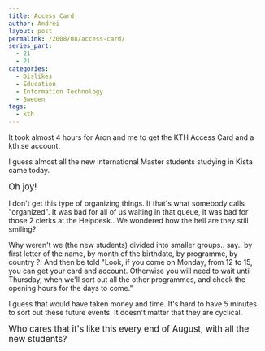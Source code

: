 ```yaml
---
title: Access Card
author: Andrei
layout: post
permalink: /2008/08/access-card/
series_part:
  - 21
  - 21
categories:
  - Dislikes
  - Education
  - Information Technology
  - Sweden
tags:
  - kth
---
```

It took almost 4 hours for Aron and me to get the KTH Access Card and a kth.se account.

I guess almost all the new international Master students studying in Kista came today.

<big>Oh joy!</big>

I don't get this type of organizing things. It that's what somebody calls "organized". It was bad for all of us waiting in that queue, it was bad for those 2 clerks at the Helpdesk.. We wondered how the hell are they still smiling?



Why weren't we (the new students) divided into smaller groups.. say.. by first letter of the name, by month of the birthdate, by programme, by country ?! And then be told "Look, if you come on Monday, from 12 to 15, you can get your card and account. Otherwise you will need to wait until Thursday, when we'll sort out all the other programmes, and check the opening hours for the days to come."

I guess that would have taken money and time. It's hard to have 5 minutes to sort out these future events. It doesn't matter that they are cyclical.

<big>Who cares that it's like this every end of August, with all the new students?</big>